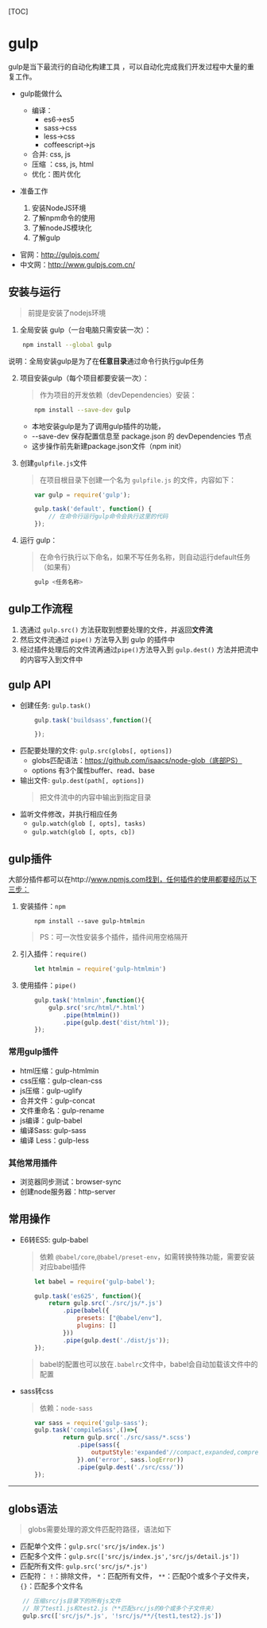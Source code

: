 [TOC]

# gulp
gulp是当下最流行的自动化构建工具 ，可以自动化完成我们开发过程中大量的重复工作。

* gulp能做什么
    * 编译：
        * es6->es5
        * sass->css
        * less->css
        * coffeescript->js
    * 合并: css, js
    * 压缩 ：css, js, html
    * 优化：图片优化

* 准备工作
    1. 安装NodeJS环境
    2. 了解npm命令的使用
    3. 了解nodeJS模块化
    3. 了解gulp

>
* 官网：http://gulpjs.com/
* 中文网：http://www.gulpjs.com.cn/

## 安装与运行
>前提是安装了nodejs环境

1. 全局安装 gulp（一台电脑只需安装一次）：
```bash
    npm install --global gulp
```
说明：全局安装gulp是为了在**任意目录**通过命令行执行gulp任务

2. 项目安装gulp（每个项目都要安装一次）：
    > 作为项目的开发依赖（devDependencies）安装：
    ```bash
        npm install --save-dev gulp
    ```
    - 本地安装gulp是为了调用gulp插件的功能，
    - --save-dev 保存配置信息至 package.json 的 devDependencies 节点
    - 这步操作前先新建package.json文件（npm init）

3. 创建`gulpfile.js`文件
    > 在项目根目录下创建一个名为 `gulpfile.js` 的文件，内容如下：
    ```js
        var gulp = require('gulp');

        gulp.task('default', function() {
            // 在命令行运行gulp命令会执行这里的代码
        });
    ```

4. 运行 gulp：
    > 在命令行执行以下命名，如果不写任务名称，则自动运行default任务（如果有）
    ```bash
        gulp <任务名称>
    ```

## gulp工作流程
1. 选通过 `gulp.src()` 方法获取到想要处理的文件，并返回**文件流**
2. 然后文件流通过 `pipe()` 方法导入到 gulp 的插件中
3. 经过插件处理后的文件流再通过`pipe()`方法导入到 `gulp.dest()` 方法并把流中的内容写入到文件中


## gulp API
* 创建任务: `gulp.task()`
    ```js
        gulp.task('buildsass',function(){

        });
    ``` 
* 匹配要处理的文件: `gulp.src(globs[, options])`
    * globs匹配语法：https://github.com/isaacs/node-glob（底部PS） 
    * options 有3个属性buffer、read、base
* 输出文件: `gulp.dest(path[, options])`
    > 把文件流中的内容中输出到指定目录
*  监听文件修改，并执行相应任务
    * `gulp.watch(glob [, opts], tasks)`
    * `gulp.watch(glob [, opts, cb])`  

## gulp插件
大部分插件都可以在http://www.npmjs.com找到，任何插件的使用都要经历以下三步：

1. 安装插件：`npm`
    ```
        npm install --save gulp-htmlmin
    ```
    > PS：可一次性安装多个插件，插件间用空格隔开

2. 引入插件：`require()`
    ```js
        let htmlmin = require('gulp-htmlmin')
    ```

3. 使用插件：`pipe()`
    ```js
        gulp.task('htmlmin',function(){
            gulp.src('src/html/*.html')
                .pipe(htmlmin())
                .pipe(gulp.dest('dist/html'));
        });
    ```

### 常用gulp插件
* html压缩：gulp-htmlmin
* css压缩：gulp-clean-css
* js压缩：gulp-uglify
* 合并文件：gulp-concat
* 文件重命名：gulp-rename
* js编译：gulp-babel
* 编译Sass: gulp-sass
* 编译 Less：gulp-less

### 其他常用插件
* 浏览器同步测试：browser-sync
* 创建node服务器：http-server

## 常用操作
* E6转ES5: gulp-babel
    > 依赖 `@babel/core`,`@babel/preset-env`，如需转换特殊功能，需要安装对应babel插件
    ```js
        let babel = require('gulp-babel');

        gulp.task('es625', function(){
            return gulp.src('./src/js/*.js')
                .pipe(babel({
                    presets: ["@babel/env"],
                    plugins: []
                }))                  
                .pipe(gulp.dest('./dist/js'));
        });
    ```
    > babel的配置也可以放在`.babelrc`文件中，babel会自动加载该文件中的配置
* sass转css
    > 依赖：`node-sass`
    ```js
        var sass = require('gulp-sass');
        gulp.task('compileSass',()=>{
                return gulp.src('./src/sass/*.scss')
                    .pipe(sass({
                        outputStyle:'expanded'//compact,expanded,compressed
                    }).on('error', sass.logError))
                    .pipe(gulp.dest('./src/css/'))
        });
    ```
---

## globs语法
> globs需要处理的源文件匹配符路径，语法如下

* 匹配单个文件：`gulp.src('src/js/index.js')`
* 匹配多个文件：`gulp.src(['src/js/index.js','src/js/detail.js'])`
* 匹配所有文件: `gulp.src('src/js/*.js')`
* 匹配符：
    `!`：排除文件，
    `*`：匹配所有文件，
    `**`：匹配0个或多个子文件夹，
    `{}`：匹配多个文件名

```js
    // 压缩src/js目录下的所有js文件
    // 除了test1.js和test2.js（**匹配src/js的0个或多个子文件夹）
    gulp.src(['src/js/*.js', '!src/js/**/{test1,test2}.js'])
```